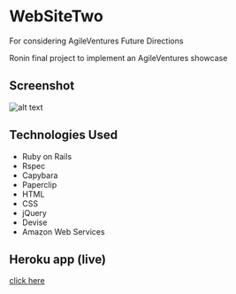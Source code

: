 # WebSiteTwo
For considering AgileVentures Future Directions

Ronin final project to implement an AgileVentures showcase

Screenshot
---

![alt text]()

Technologies Used
---

- Ruby on Rails
- Rspec
- Capybara
- Paperclip
- HTML
- CSS
- jQuery
- Devise
- Amazon Web Services

Heroku app (live)
---

[click here](https://evening-oasis-1495.herokuapp.com/)
